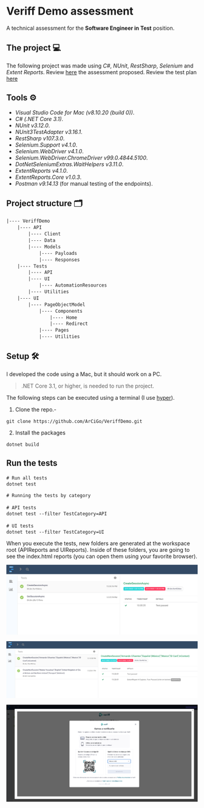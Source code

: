 
# Veriff Demo assessment

A technical assessment for the **Software Engineer in Test** position.

## The project 💻

The following project was made using *C#*, *NUnit*, *RestSharp*, *Selenium* and *Extent Reports*. Review [here](/QE_test-task.pdf) the assessment proposed.
Review the test plan [here](/TestPlan.md)

## Tools ⚙️

* *Visual Studio Code for Mac (v8.10.20 (build 0))*.
* *C# (.NET Core 3.1)*.
* *NUnit v3.12.0*.
* *NUnit3TestAdapter v3.16.1*.
* *RestSharp v107.3.0*.
* *Selenium.Support v4.1.0*.
* *Selenium.WebDriver v4.1.0*.
* *Selenium.WebDriver.ChromeDriver v99.0.4844.5100*.
* *DotNetSeleniumExtras.WaitHelpers v3.11.0*.
* *ExtentReports v4.1.0*.
* *ExtentReports.Core v1.0.3*.
* *Postman v9.14.13* (for manual testing of the endpoints).

## Project structure 🗂️

```xml
|---- VeriffDemo
    |---- API
        |---- Client
        |---- Data
        |---- Models
            |---- Payloads
            |---- Responses
    |---- Tests
        |---- API
        |---- UI
            |---- AutomationResources
        |---- Utilities
    |---- UI
        |---- PageObjectModel
            |---- Components
                |---- Home
                |---- Redirect
            |---- Pages
            |---- Utilities
```

## Setup 🛠️

I developed the code using a Mac, but it should work on a PC.

> .NET Core 3.1, or higher, is needed to run the project.

The following steps can be executed using a terminal (I use [hyper](https://hyper.is/)).

1. Clone the repo.-

```shell
git clone https://github.com/ArCiGo/VeriffDemo.git
```

2. Install the packages
```shell
dotnet build
```

## Run the tests

```shell
# Run all tests
dotnet test
```

```shell
# Running the tests by category

# API tests
dotnet test --filter TestCategory=API

# UI tests
dotnet test --filter TestCategory=UI
```

When you execute the tests, new folders are generated at the workspace root (APIReports and UIReports). 
Inside of these folders, you are going to see the index.html reports (you can open them using your favorite browser).

![API Report Sample](./APIReport.png)

![UI Report Sample 1](./UIReport_1.png)

![UI Report Sample 2](./UIReport_2.png)
